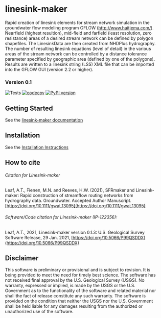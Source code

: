linesink-maker
===
Rapid creation of linesink elements for stream network simulation in the groundwater flow modeling program GFLOW (<http://www.haitjema.com/>). Nearfield (highest resultion), mid-field and farfield (least resolution, zero resistance) areas of a desired stream network can be defined by polygon shapefiles. The LinesinkData are then created from NHDPlus hydrography. The number of resulting linesink equations (level of detail) in the various areas of the stream network can be controlled by a distance tolerance parameter specified by geographic area (defined by one of the polygons). Results are written to a linesink string (LSS) XML file that can be imported into the GFLOW GUI (version 2.2 or higher).
 
### Version 0.1

![Tests](https://github.com/usgs/linesink-maker/workflows/Tests/badge.svg)
[![codecov](https://codecov.io/gh/usgs/linesink-maker/branch/develop/graph/badge.svg)](https://codecov.io/gh/usgs/linesink-maker)
[![PyPI version](https://badge.fury.io/py/linesink-maker.svg)](https://badge.fury.io/py/linesink-maker)



Getting Started
----------------------------------------------- 
See the [linesink-maker documentation](https://usgs.github.io/linesink-maker/index.html)


Installation
-----------------------------------------------
See the [Installation Instructions](https://usgs.github.io/linesink-maker/latest/installation.html)

How to cite
--------------
###### Citation for Linesink-maker

Leaf, A.T., Fienen, M.N. and Reeves, H.W. (2021), SFRmaker and Linesink‐maker: Rapid construction of streamflow routing networks from hydrography data. Groundwater. Accepted Author Manuscript. [https://doi.org/10.1111/gwat.13095](https://doi.org/10.1111/gwat.13095)

###### Software/Code citation for Linesink-maker (IP-122356):
Leaf, A.T., 2021, Linesink-maker version 0.1.3: U.S. Geological Survey Software Release, 29 Jan. 2021, [https://doi.org/10.5066/P99QSDDX](https://doi.org/10.5066/P99QSDDX)

Disclaimer
----------

This software is preliminary or provisional and is subject to revision. It is
being provided to meet the need for timely best science. The software has not
received final approval by the U.S. Geological Survey (USGS). No warranty,
expressed or implied, is made by the USGS or the U.S. Government as to the
functionality of the software and related material nor shall the fact of release
constitute any such warranty. The software is provided on the condition that
neither the USGS nor the U.S. Government shall be held liable for any damages
resulting from the authorized or unauthorized use of the software.